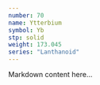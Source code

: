 ```yaml
---
number: 70
name: Ytterbium
symbol: Yb
stp: solid
weight: 173.045
series: "Lanthanoid"
---
```


Markdown content here...
